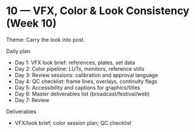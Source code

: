 # 10 — VFX, Color & Look Consistency (Week 10)

Theme: Carry the look into post.

Daily plan
- Day 1: VFX look brief: references, plates, set data
- Day 2: Color pipeline: LUTs, monitors, reference stills
- Day 3: Review sessions: calibration and approval language
- Day 4: QC checklist: frame lines, overlays, continuity flags
- Day 5: Accessibility and captions for graphics/titles
- Day 6: Master deliverables list (broadcast/festival/web)
- Day 7: Review

Deliverables
- VFX/look brief; color session plan; QC checklist
